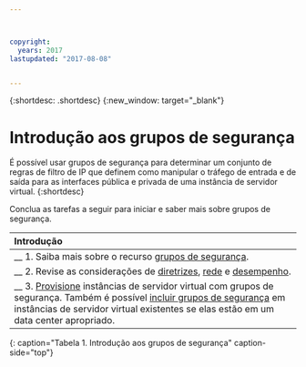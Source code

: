 ```yaml
---



copyright:
  years: 2017
lastupdated: "2017-08-08"


---
```


{:shortdesc: .shortdesc}
{:new_window: target="_blank"}

# Introdução aos grupos de segurança

É possível usar grupos de segurança para determinar um conjunto de regras de filtro de IP que definem como manipular o tráfego de entrada e de saída para as interfaces pública e privada de uma instância de servidor virtual.
{:shortdesc}

Conclua as tarefas a seguir para iniciar e saber mais sobre grupos de segurança.

| Introdução       |
|:------------------|
| __ 1. Saiba mais sobre o recurso [grupos de segurança](sg_overview.html). |
| __ 2. Revise as considerações de [diretrizes](sg_guidelines.html), [rede](sg_network_config.html) e [desempenho](sg_perf_limits.html).|
| __ 3. [Provisione](sg_provisioning.html) instâncias de servidor virtual com grupos de segurança. Também é possível [incluir grupos de segurança](sg_creating.html) em instâncias de servidor virtual existentes se elas estão em um data center apropriado.  |
{: caption="Tabela 1. Introdução aos grupos de segurança" caption-side="top"} 

